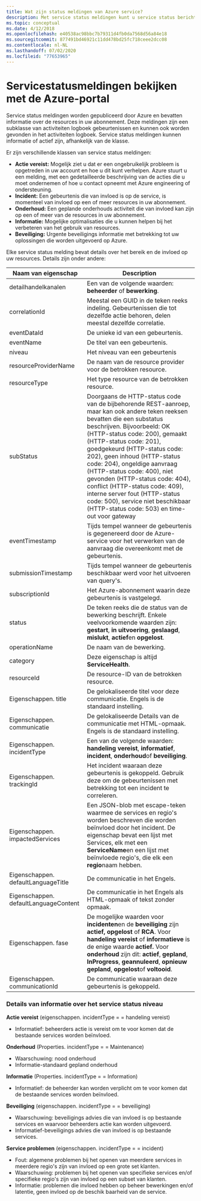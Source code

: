 ```yaml
---
title: Wat zijn status meldingen van Azure service?
description: Met service status meldingen kunt u service status berichten weer geven die zijn gepubliceerd door Microsoft Azure.
ms.topic: conceptual
ms.date: 4/12/2018
ms.openlocfilehash: e40538ac98bbc7b79311d4fb0da7568d56a84e18
ms.sourcegitcommit: 877491bd46921c11dd478bd25fc718ceee2dcc08
ms.contentlocale: nl-NL
ms.lasthandoff: 07/02/2020
ms.locfileid: "77653965"
---
```

# <a name="view-service-health-notifications-by-using-the-azure-portal"></a>Servicestatusmeldingen bekijken met de Azure-portal

Service status meldingen worden gepubliceerd door Azure en bevatten informatie over de resources in uw abonnement. Deze meldingen zijn een subklasse van activiteiten logboek gebeurtenissen en kunnen ook worden gevonden in het activiteiten logboek. Service status meldingen kunnen informatie of actief zijn, afhankelijk van de klasse.

Er zijn verschillende klassen van service status meldingen:  

- **Actie vereist:** Mogelijk ziet u dat er een ongebruikelijk probleem is opgetreden in uw account en hoe u dit kunt verhelpen. Azure stuurt u een melding, met een gedetailleerde beschrijving van de acties die u moet ondernemen of hoe u contact opneemt met Azure engineering of ondersteuning.  
- **Incident:** Een gebeurtenis die van invloed is op de service, is momenteel van invloed op een of meer resources in uw abonnement.  
- **Onderhoud:** Een geplande onderhouds activiteit die van invloed kan zijn op een of meer van de resources in uw abonnement.  
- **Informatie:** Mogelijke optimalisaties die u kunnen helpen bij het verbeteren van het gebruik van resources. 
- **Beveiliging:** Urgente beveiligings informatie met betrekking tot uw oplossingen die worden uitgevoerd op Azure.

Elke service status melding bevat details over het bereik en de invloed op uw resources. Details zijn onder andere:

Naam van eigenschap | Description
-------- | -----------
detailhandelkanalen | Een van de volgende waarden: **beheerder** of **bewerking**.
correlationId | Meestal een GUID in de teken reeks indeling. Gebeurtenissen die tot dezelfde actie behoren, delen meestal dezelfde correlatie.
eventDataId | De unieke id van een gebeurtenis.
eventName | De titel van een gebeurtenis.
niveau | Het niveau van een gebeurtenis
resourceProviderName | De naam van de resource provider voor de betrokken resource.
resourceType| Het type resource van de betrokken resource.
subStatus | Doorgaans de HTTP-status code van de bijbehorende REST-aanroep, maar kan ook andere teken reeksen bevatten die een substatus beschrijven. Bijvoorbeeld: OK (HTTP-status code: 200), gemaakt (HTTP-status code: 201), goedgekeurd (HTTP-status code: 202), geen inhoud (HTTP-status code: 204), ongeldige aanvraag (HTTP-status code: 400), niet gevonden (HTTP-status code: 404), conflict (HTTP-status code: 409), interne server fout (HTTP-status code: 500), service niet beschikbaar (HTTP-status code: 503) en time-out voor gateway
eventTimestamp | Tijds tempel wanneer de gebeurtenis is gegenereerd door de Azure-service voor het verwerken van de aanvraag die overeenkomt met de gebeurtenis.
submissionTimestamp | Tijds tempel wanneer de gebeurtenis beschikbaar werd voor het uitvoeren van query's.
subscriptionId | Het Azure-abonnement waarin deze gebeurtenis is vastgelegd.
status | De teken reeks die de status van de bewerking beschrijft. Enkele veelvoorkomende waarden zijn: **gestart**, **in uitvoering**, **geslaagd**, **mislukt**, **actief**en **opgelost**.
operationName | De naam van de bewerking.
category | Deze eigenschap is altijd **ServiceHealth**.
resourceId | De resource-ID van de betrokken resource.
Eigenschappen. title | De gelokaliseerde titel voor deze communicatie. Engels is de standaard instelling.
Eigenschappen. communicatie | De gelokaliseerde Details van de communicatie met HTML-opmaak. Engels is de standaard instelling.
Eigenschappen. incidentType | Een van de volgende waarden: **handeling vereist**, **informatief**, **incident**, **onderhoud**of **beveiliging**.
Eigenschappen. trackingId | Het incident waaraan deze gebeurtenis is gekoppeld. Gebruik deze om de gebeurtenissen met betrekking tot een incident te correleren.
Eigenschappen. impactedServices | Een JSON-blob met escape-teken waarmee de services en regio's worden beschreven die worden beïnvloed door het incident. De eigenschap bevat een lijst met Services, elk met een **ServiceName**en een lijst met beïnvloede regio's, die elk een **regio**naam hebben.
Eigenschappen. defaultLanguageTitle | De communicatie in het Engels.
Eigenschappen. defaultLanguageContent | De communicatie in het Engels als HTML-opmaak of tekst zonder opmaak.
Eigenschappen. fase | De mogelijke waarden voor **incidenten**en de **beveiliging** zijn **actief,** **opgelost** of **RCA**. Voor **handeling vereist** of **informatieve** is de enige waarde **actief.** Voor **onderhoud** zijn dit: **actief**, **gepland**, **InProgress**, **geannuleerd**, **opnieuw gepland**, **opgelost**of **voltooid**.
Eigenschappen. communicationId | De communicatie waaraan deze gebeurtenis is gekoppeld.

### <a name="details-on-service-health-level-information"></a>Details van informatie over het service status niveau

**Actie vereist** (eigenschappen. incidentType = = handeling vereist)
- Informatief: beheerders actie is vereist om te voor komen dat de bestaande services worden beïnvloed.
    
**Onderhoud** (Properties. incidentType = = Maintenance)
- Waarschuwing: nood onderhoud
- Informatie-standaard gepland onderhoud

**Informatie** (Properties. incidentType = = Information)
- Informatief: de beheerder kan worden verplicht om te voor komen dat de bestaande services worden beïnvloed.

**Beveiliging** (eigenschappen. incidentType = = beveiliging)
- Waarschuwing: beveiligings advies die van invloed is op bestaande services en waarvoor beheerders actie kan worden uitgevoerd.
- Informatief-beveiligings advies die van invloed is op bestaande services.

**Service problemen** (eigenschappen. incidentType = = incident)
- Fout: algemene problemen bij het openen van meerdere services in meerdere regio's zijn van invloed op een grote set klanten.
- Waarschuwing: problemen bij het openen van specifieke services en/of specifieke regio's zijn van invloed op een subset van klanten.
- Informatie: problemen die invloed hebben op beheer bewerkingen en/of latentie, geen invloed op de beschik baarheid van de service.
